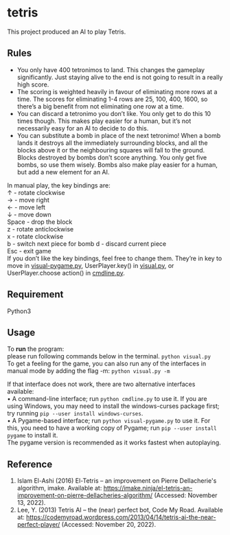 # tetris
This project produced an AI to play Tetris.

## Rules
- You only have 400 tetronimos to land. This changes the gameplay significantly. Just staying alive to the end is not going to result in a really high score.
- The scoring is weighted heavily in favour of eliminating more rows at a time. The scores for eliminating 1-4 rows are 25, 100, 400, 1600, so there’s a big benefit from not eliminating one row at a time.
-  You can discard a tetronimo you don’t like. You only get to do this 10 times though. This makes play easier for a human, but it’s not necessarily easy for an AI to decide to do this.
-  You can substitute a bomb in place of the next tetronimo! When a bomb lands it destroys all the immediately surrounding blocks, and all the blocks above it or the neighbouring squares will fall to the ground. Blocks destroyed by bombs don’t score anything. You only get five bombs, so use them wisely. Bombs also make play easier for a human, but add a new element for an AI.

In manual play, the key bindings are:   
↑ - rotate clockwise  
→ - move right  
← - move left  
↓ - move down  
Space - drop the block  
z - rotate anticlockwise  
x - rotate clockwise  
b - switch next piece for bomb d - discard   current piece  
Esc - exit game  
If you don’t like the key bindings, feel free to change them. They’re in key to move in [visual-pygame.py](./visual-pygame.py "visual-pygame.py"), UserPlayer.key() in [visual.py](./visual.py "visual.py"), or UserPlayer.choose action() in [cmdline.py](./cmdline.py "cmdline.py").
## Requirement
Python3
## Usage
To **run** the program:   
please run following commands below in the terminal.
`python visual.py`  
To get a feeling for the game, you can also run any of the interfaces in manual mode by adding the flag -m:
`python visual.py -m`  

If that interface does not work, there are two alternative interfaces available:  
• A command-line interface; run `python cmdline.py` to use it. If you are using Windows, you may need to install the windows-curses package first; try running `pip --user install windows-curses`.  
• A Pygame-based interface; run `python visual-pygame.py` to use it. For this, you need to have a working copy of Pygame; run `pip --user install pygame` to install it.  
The pygame version is recommended as it works fastest when autoplaying.
## Reference
1. Islam El-Ashi (2016) El-Tetris – an improvement on Pierre Dellacherie's algorithm, imake. Available at: https://imake.ninja/el-tetris-an-improvement-on-pierre-dellacheries-algorithm/ (Accessed: November 13, 2022). 
2. Lee, Y. (2013) Tetris AI – the (near) perfect bot, Code My Road. Available at: https://codemyroad.wordpress.com/2013/04/14/tetris-ai-the-near-perfect-player/ (Accessed: November 20, 2022). 
‌